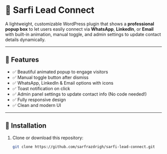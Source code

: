 # 💬 Sarfi Lead Connect

A lightweight, customizable WordPress plugin that shows a **professional popup box** to let users easily connect via **WhatsApp**, **LinkedIn**, or **Email** with built-in animation, manual toggle, and admin settings to update contact details dynamically.

---

## 🎯 Features

- ✅ Beautiful animated popup to engage visitors
- ✅ Manual toggle button after dismiss
- ✅ WhatsApp, LinkedIn & Email options with icons
- ✅ Toast notification on click
- ✅ Admin panel settings to update contact info (No code needed!)
- ✅ Fully responsive design
- ✅ Clean and modern UI

---

## 🧩 Installation

1. Clone or download this repository:
   ```bash
   git clone https://github.com/sarfrazdrigh/sarfi-lead-connect.git
